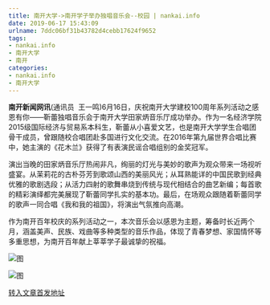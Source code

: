 ```yaml
---
title: 南开大学->南开学子举办独唱音乐会--校园 | nankai.info
date: 2019-06-17 15:43:09
urlname: 7ddc06bf31b43782d4cebb17624f9652
tags: 
- nankai.info
- 南开大学
- 南开
categories:
- nankai.info
- 南开大学
---
```



**南开新闻网讯**(通讯员  王一鸣)6月16日，庆祝南开大学建校100周年系列活动之感恩有你——靳蕾独唱音乐会于南开大学田家炳音乐厅成功举办。作为一名经济学院2015级国际经济与贸易系本科生，靳蕾从小喜爱文艺，也是南开大学学生合唱团骨干成员，曾跟随校合唱团赴多国进行文化交流。在2016年第九届世界合唱比赛中，她主演的《花木兰》获得了有表演民谣合唱组别的金奖冠军。

演出当晚的田家炳音乐厅热闹非凡，绚丽的灯光与美妙的歌声为观众带来一场视听盛宴。从茉莉花的古朴芬芳到歌颂山西的美丽风光；从耳熟能详的中国民歌到经典优雅的歌剧选段；从活力四射的歌舞串烧到传统与现代相结合的曲艺新编；每首歌的精彩演绎都完美展现了靳蕾同学扎实的基本功。最后，在场观众跟随着靳蕾同学的歌声一同合唱《我和我的祖国》，将演出气氛推向高潮。

作为南开百年校庆的系列活动之一，本次音乐会以感恩为主题，筹备时长近两个月，涵盖美声、民族、戏曲等多种类型的音乐作品，体现了青春梦想、家国情怀等多重思想，为南开百年献上莘莘学子最诚挚的祝福。



![图](http://news.nankai.edu.cn/pic/0/00/36/01/360145_622688.jpg)

![图](http://news.nankai.edu.cn/pic/0/00/36/01/360144_321985.jpg)

[转入文章首发地址](http://news.nankai.edu.cn/qqxy/system/2019/06/17/000458094.shtml)